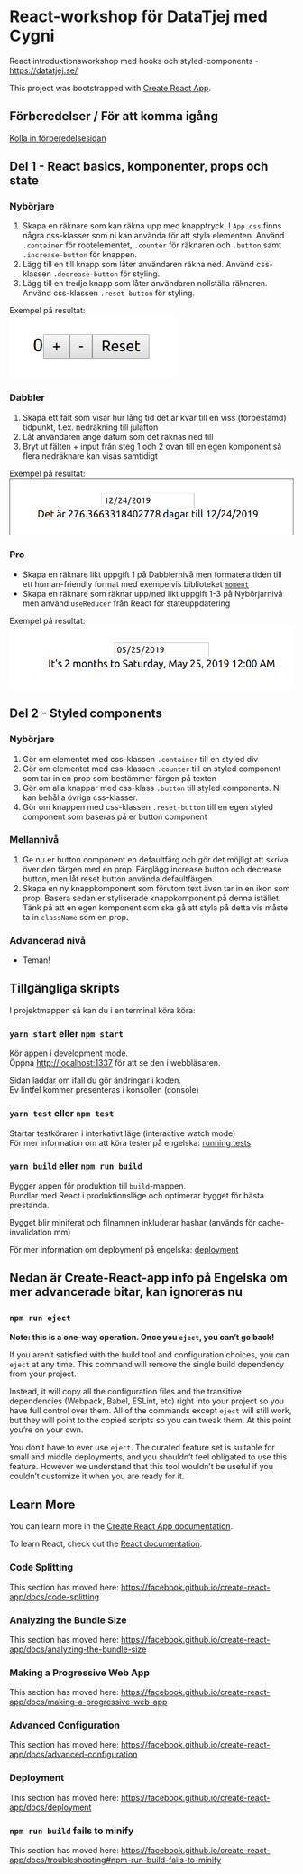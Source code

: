 # React-workshop för DataTjej med Cygni
React introduktionsworkshop med hooks och styled-components - https://datatjej.se/

This project was bootstrapped with [Create React App](https://github.com/facebook/create-react-app).

## Förberedelser / För att komma igång
[Kolla in förberedelsesidan](https://github.com/cygni/cygni-datatjej-react/wiki/Hem)

## Del 1 - React basics, komponenter, props och state

### Nybörjare
1. Skapa en räknare som kan räkna upp med knapptryck. I `App.css` finns några css-klasser som ni kan använda för att styla elementen. Använd `.container` för rootelementet, `.counter` för räknaren och `.button` samt `.increase-button` för knappen.
2. Lägg till en till knapp som låter användaren räkna ned. Använd css-klassen `.decrease-button` för styling.
3. Lägg till en tredje knapp som låter användaren nollställa räknaren. Använd css-klassen `.reset-button` för styling.

Exempel på resultat:<br>
<img src='counter.png'>

### Dabbler
1. Skapa ett fält som visar hur lång tid det är kvar till en viss (förbestämd) tidpunkt, t.ex. nedräkning till julafton
2. Låt användaren ange datum som det räknas ned till
3. Bryt ut fälten + input från steg 1 och 2 ovan till en egen komponent så flera nedräknare kan visas samtidigt

Exempel på resultat:
<img src='countdown.png'>

### Pro
* Skapa en räknare likt uppgift 1 på Dabblernivå men formatera tiden till ett human-friendly format med exempelvis biblioteket [`moment`](https://momentjs.com/)
* Skapa en räknare som räknar upp/ned likt uppgift 1-3 på Nybörjarnivå men använd `useReducer` från React för stateuppdatering


Exempel på resultat:
<img src='countdown-adv.png'>

## Del 2 - Styled components

### Nybörjare
1. Gör om elementet med css-klassen `.container` till en styled div
2. Gör om elementet med css-klassen `.counter` till en styled component som tar in en prop som bestämmer färgen på texten
3. Gör om alla knappar med css-klass `.button` till styled components. Ni kan behålla övriga css-klasser.
4. Gör om knappen med css-klassen `.reset-button` till en egen styled component som baseras på er button component

### Mellannivå
1. Ge nu er button component en defaultfärg och gör det möjligt att skriva över den färgen med en prop. Färglägg increase button och decrease button, men låt reset button använda defaultfärgen.
2. Skapa en ny knappkomponent som förutom text även tar in en ikon som prop. Basera sedan er styliserade knappkomponent på denna istället. Tänk på att en egen komponent som ska gå att styla på detta vis måste ta in `className` som en prop.

### Advancerad nivå
* Teman!

## Tillgängliga skripts

I projektmappen så kan du i en terminal köra köra:

### `yarn start` eller `npm start` 

Kör appen i development mode.<br>
Öppna [http://localhost:1337](http://localhost:1337) för att se den i webbläsaren.

Sidan laddar om ifall du gör ändringar i koden.<br>
Ev lintfel kommer presenteras i konsollen (console)

### `yarn test` eller `npm test` 

Startar testköraren i interkativt läge (interactive watch mode)<br>
För mer information om att köra tester på engelska: [running tests](https://facebook.github.io/create-react-app/docs/running-tests)

###  `yarn build` eller `npm run build` 

Bygger appen för produktion till `build`-mappen.<br>
Bundlar med React i produktionsläge och optimerar bygget för bästa prestanda.

Bygget blir miniferat och filnamnen inkluderar hashar (används för cache-invalidation mm)

För mer information om deployment på engelska: [deployment](https://facebook.github.io/create-react-app/docs/deployment)

## Nedan är Create-React-app info på Engelska om mer advancerade bitar, kan ignoreras nu

### `npm run eject`

**Note: this is a one-way operation. Once you `eject`, you can’t go back!**

If you aren’t satisfied with the build tool and configuration choices, you can `eject` at any time. This command will remove the single build dependency from your project.

Instead, it will copy all the configuration files and the transitive dependencies (Webpack, Babel, ESLint, etc) right into your project so you have full control over them. All of the commands except `eject` will still work, but they will point to the copied scripts so you can tweak them. At this point you’re on your own.

You don’t have to ever use `eject`. The curated feature set is suitable for small and middle deployments, and you shouldn’t feel obligated to use this feature. However we understand that this tool wouldn’t be useful if you couldn’t customize it when you are ready for it.

## Learn More

You can learn more in the [Create React App documentation](https://facebook.github.io/create-react-app/docs/getting-started).

To learn React, check out the [React documentation](https://reactjs.org/).

### Code Splitting

This section has moved here: https://facebook.github.io/create-react-app/docs/code-splitting

### Analyzing the Bundle Size

This section has moved here: https://facebook.github.io/create-react-app/docs/analyzing-the-bundle-size

### Making a Progressive Web App

This section has moved here: https://facebook.github.io/create-react-app/docs/making-a-progressive-web-app

### Advanced Configuration

This section has moved here: https://facebook.github.io/create-react-app/docs/advanced-configuration

### Deployment

This section has moved here: https://facebook.github.io/create-react-app/docs/deployment

### `npm run build` fails to minify

This section has moved here: https://facebook.github.io/create-react-app/docs/troubleshooting#npm-run-build-fails-to-minify
